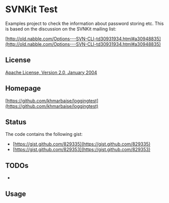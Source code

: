 SVNKit Test
===========

Examples project to check the information about password storing etc.
This is based on the discussion on the SVNKit mailing list:

[http://old.nabble.com/Options---SVN-CLI-td30931934.html#a30948835](http://old.nabble.com/Options---SVN-CLI-td30931934.html#a30948835)

License
-------
[Apache License, Version 2.0, January 2004](http://www.apache.org/licenses/)

Homepage
--------

[https://github.com/khmarbaise/loggingtest](https://github.com/khmarbaise/loggingtest)

Status
------

The code contains the following gist:

- [https://gist.github.com/829335](https://gist.github.com/829335)
- [https://gist.github.com/829353](https://gist.github.com/829353)

TODOs
-----
- 

Usage
-----

